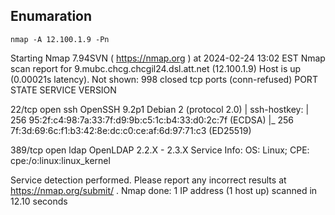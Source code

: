 ## Enumaration
```
nmap -A 12.100.1.9 -Pn
```

Starting Nmap 7.94SVN ( https://nmap.org ) at 2024-02-24 13:02 EST
Nmap scan report for 9.mubc.chcg.chcgil24.dsl.att.net (12.100.1.9)
Host is up (0.00021s latency).
Not shown: 998 closed tcp ports (conn-refused)
PORT    STATE SERVICE VERSION

22/tcp  open  ssh     OpenSSH 9.2p1 Debian 2 (protocol 2.0)
| ssh-hostkey: 
|   256 95:2f:c4:98:7a:33:7f:d9:9b:c5:1c:b4:33:d0:2c:7f (ECDSA)
|_  256 7f:3d:69:6c:f1:b3:42:8e:dc:c0:ce:af:6d:97:71:c3 (ED25519)

389/tcp open  ldap    OpenLDAP 2.2.X - 2.3.X
Service Info: OS: Linux; CPE: cpe:/o:linux:linux_kernel

Service detection performed. Please report any incorrect results at https://nmap.org/submit/ .
Nmap done: 1 IP address (1 host up) scanned in 12.10 seconds

